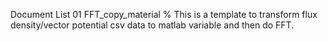 Document List
01 FFT_copy_material % This is a template to transform flux density/vector potential csv data to matlab variable and then do FFT.
